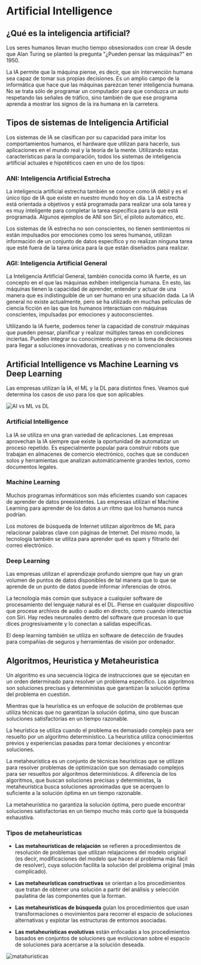 # Artificial Intelligence
## ¿Qué es la inteligencia artificial?

Los seres humanos llevan mucho tiempo obsesionados con crear IA desde que Alan Turing se planteó la pregunta "¿Pueden pensar las máquinas?" en 1950. 

La IA permite que la máquina piense, es decir, que sin intervención humana sea capaz de tomar sus propias decisiones. Es un amplio campo de la informática que hace que las máquinas parezcan tener inteligencia humana. No se trata sólo de programar un computador para que conduzca un auto respetando las señales de tráfico, sino también de que ese programa aprenda a mostrar los signos de la ira humana en la carretera.

## Tipos de sistemas de Inteligencia Artificial

Los sistemas de IA se clasifican por su capacidad para imitar los comportamientos humanos, el hardware que utilizan para hacerlo, sus aplicaciones en el mundo real y la teoría de la mente. Utilizando estas características para la comparación, todos los sistemas de inteligencia artificial actuales e hipotéticos caen en uno de los tipos:

### ANI: Inteligencia Artificial Estrecha

La inteligencia artificial estrecha también se conoce como IA débil y es el único tipo de IA que existe en nuestro mundo hoy en día. La IA estrecha está orientada a objetivos y está programada para realizar una sola tarea y es muy inteligente para completar la tarea específica para la que está programada. Algunos ejemplos de ANI son Siri, el piloto automático, etc.

Los sistemas de IA estrecha no son conscientes, no tienen sentimientos ni están impulsados por emociones como los seres humanos, utilizan información de un conjunto de datos específico y no realizan ninguna tarea que esté fuera de la tarea única para la que están diseñados para realizar.

### AGI: Inteligencia Artificial General

La Inteligencia Artificial General, también conocida como IA fuerte, es un concepto en el que las máquinas exhiben inteligencia humana. En esto, las máquinas tienen la capacidad de aprender, entender y actuar de una manera que es indistinguible de un ser humano en una situación dada. La IA general no existe actualmente, pero se ha utilizado en muchas películas de ciencia ficción en las que los humanos interactúan con máquinas conscientes, impulsadas por emociones y autoconscientes.

Utilizando la IA fuerte, podemos tener la capacidad de construir máquinas que pueden pensar, planificar y realizar múltiples tareas en condiciones inciertas. Pueden integrar su conocimiento previo en la toma de decisiones para llegar a soluciones innovadoras, creativas y no convencionales


## Artificial Intelligence vs Machine Learning vs Deep Learning

Las empresas utilizan la IA, el ML y la DL para distintos fines. Veamos qué determina los casos de uso para los que son aplicables.

![AI vs ML vs DL](https://miro.medium.com/v2/resize:fit:720/0*5NrDYk8PryKASFJD)

### Artificial Intelligence

La IA se utiliza en una gran variedad de aplicaciones. Las empresas aprovechan la IA siempre que existe la oportunidad de automatizar un proceso repetido. Es especialmente popular para construir robots que trabajan en almacenes de comercio electrónico, coches que se conducen solos y herramientas que analizan automáticamente grandes textos, como documentos legales. 

### Machine Learning

Muchos programas informáticos son más eficientes cuando son capaces de aprender de datos preexistentes. Las empresas utilizan el Machine Learning para aprender de los datos a un ritmo que los humanos nunca podrían. 

Los motores de búsqueda de Internet utilizan algoritmos de ML para relacionar palabras clave con páginas de Internet. Del mismo modo, la tecnología también se utiliza para aprender qué es spam y filtrarlo del correo electrónico.

### Deep Learning

Las empresas utilizan el aprendizaje profundo siempre que hay un gran volumen de puntos de datos disponibles de tal manera que lo que se aprende de un punto de datos puede informar inferencias de otros. 

La tecnología más común que subyace a cualquier software de procesamiento del lenguaje natural es el DL. Piense en cualquier dispositivo que procese archivos de audio o audio en directo, como cuando interactúa con Siri. Hay redes neuronales dentro del software que procesan lo que dices progresivamente y lo conectan a salidas específicas. 

El deep learning también se utiliza en software de detección de fraudes para compañías de seguros y herramientas de visión por ordenador.

## Algoritmos, Heuristica y Metaheuristica

Un algoritmo es una secuencia lógica de instrucciones que se ejecutan en un orden determinado para resolver un problema específico. Los algoritmos son soluciones precisas y deterministas que garantizan la solución óptima del problema en cuestión.

Mientras que la heurística es un enfoque de solución de problemas que utiliza técnicas que no garantizan la solución óptima, sino que buscan soluciones satisfactorias en un tiempo razonable. 

La heurística se utiliza cuando el problema es demasiado complejo para ser resuelto por un algoritmo determinístico. La heurística utiliza conocimientos previos y experiencias pasadas para tomar decisiones y encontrar soluciones.

La metaheurística es un conjunto de técnicas heurísticas que se utilizan para resolver problemas de optimización que son demasiado complejos para ser resueltos por algoritmos determinísticos. A diferencia de los algoritmos, que buscan soluciones precisas y deterministas, la metaheurística busca soluciones aproximadas que se acerquen lo suficiente a la solución óptima en un tiempo razonable.

La metaheurística no garantiza la solución óptima, pero puede encontrar soluciones satisfactorias en un tiempo mucho más corto que la búsqueda exhaustiva.

### Tipos de metaheurísticas
- **Las metaheurísticas de relajación** se refieren a procedimientos de resolución de problemas que utilizan relajaciones del modelo original (es decir, modificaciones del modelo que hacen al problema más fácil de resolver), cuya solución facilita la solución del problema original (más complicado).
    
- **Las metaheurísticas constructivas** se orientan a los procedimientos que tratan de obtener una solución a partir del análisis y selección paulatina de las componentes que la forman.
    
- **Las metaheurísticas de búsqueda** guían los procedimientos que usan transformaciones o movimientos para recorrer el espacio de soluciones alternativas y explotar las estructuras de entornos asociadas.

- **Las metaheurísticas evolutivas** están enfocadas a los procedimientos basados en conjuntos de soluciones que evolucionan sobre el espacio de soluciones para acercarse a la solución deseada.

![matahuristicas](https://www.researchgate.net/profile/Ali-Naimi-Sadigh/publication/272145791/figure/fig5/AS:370615426011143@1465373011909/A-graphical-classification-of-metaheuristics.png)